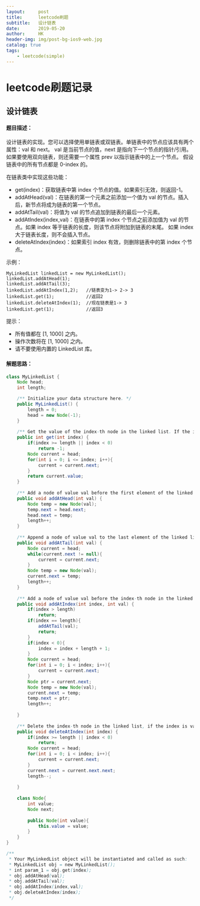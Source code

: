 ```yaml
---
layout:     post
title:      leetcode刷题
subtitle:   设计链表
date:       2019-05-20
author:     HK
header-img: img/post-bg-ios9-web.jpg
catalog: true
tags:
    - leetcode(simple)
---
```

# leetcode刷题记录
## 设计链表

#### 题目描述：
设计链表的实现。您可以选择使用单链表或双链表。单链表中的节点应该具有两个属性：val 和 next。
val 是当前节点的值，next 是指向下一个节点的指针/引用。如果要使用双向链表，则还需要一个属性 prev 以指示链表中的上一个节点。
假设链表中的所有节点都是 0-index 的。

在链表类中实现这些功能：

* get(index)：获取链表中第 index 个节点的值。如果索引无效，则返回-1。
* addAtHead(val)：在链表的第一个元素之前添加一个值为 val 的节点。插入后，新节点将成为链表的第一个节点。
* addAtTail(val)：将值为 val 的节点追加到链表的最后一个元素。
* addAtIndex(index,val)：在链表中的第 index 个节点之前添加值为 val  的节点。如果 index 等于链表的长度，则该节点将附加到链表的末尾。
如果 index 大于链表长度，则不会插入节点。
* deleteAtIndex(index)：如果索引 index 有效，则删除链表中的第 index 个节点。
 

示例：

    MyLinkedList linkedList = new MyLinkedList();
    linkedList.addAtHead(1);
    linkedList.addAtTail(3);
    linkedList.addAtIndex(1,2);   //链表变为1-> 2-> 3
    linkedList.get(1);            //返回2
    linkedList.deleteAtIndex(1);  //现在链表是1-> 3
    linkedList.get(1);            //返回3
 

提示：

* 所有值都在 [1, 1000] 之内。
* 操作次数将在  [1, 1000] 之内。
* 请不要使用内置的 LinkedList 库。

#### 解题思路：
```java
class MyLinkedList {
    Node head;
    int length;

    /** Initialize your data structure here. */
    public MyLinkedList() {
        length = 0;
        head = new Node(-1);
    }
    
    /** Get the value of the index-th node in the linked list. If the index is invalid, return -1. */
    public int get(int index) {
        if(index >= length || index < 0)
            return -1;
        Node current = head;
        for(int i = 0; i <= index; i++){
            current = current.next;
        }
        return current.value;
    }
    
    /** Add a node of value val before the first element of the linked list. After the insertion, the new node will be the first node of the linked list. */
    public void addAtHead(int val) {
        Node temp = new Node(val);
        temp.next = head.next;
        head.next = temp;
        length++;
    }
    
    /** Append a node of value val to the last element of the linked list. */
    public void addAtTail(int val) {
        Node current = head;
        while(current.next != null){
            current = current.next;
        }
        Node temp = new Node(val);
        current.next = temp;
        length++;
    }
    
    /** Add a node of value val before the index-th node in the linked list. If index equals to the length of linked list, the node will be appended to the end of linked list. If index is greater than the length, the node will not be inserted. */
    public void addAtIndex(int index, int val) {
        if(index > length)
            return;
        if(index == length){
            addAtTail(val);
            return;
        }
        if(index < 0){
            index = index + length + 1;
        }
        Node current = head;
        for(int i = 0; i < index; i++){
            current = current.next;
        }
        Node ptr = current.next;
        Node temp = new Node(val);
        current.next = temp;
        temp.next = ptr;
        length++;
        
    }
    
    /** Delete the index-th node in the linked list, if the index is valid. */
    public void deleteAtIndex(int index) {
        if(index >= length || index < 0)
            return;
        Node current = head;
        for(int i = 0; i < index; i++){
            current = current.next;
        }
        current.next = current.next.next;
        length--;
        
    }
    
    class Node{
        int value;
        Node next;
        
        public Node(int value){
            this.value = value;
        }
    }
}

/**
 * Your MyLinkedList object will be instantiated and called as such:
 * MyLinkedList obj = new MyLinkedList();
 * int param_1 = obj.get(index);
 * obj.addAtHead(val);
 * obj.addAtTail(val);
 * obj.addAtIndex(index,val);
 * obj.deleteAtIndex(index);
 */
 ```
